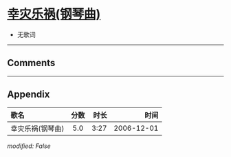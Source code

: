 # [幸灾乐祸(钢琴曲)](https://music.163.com/song?id=65736)

* 无歌词


---

## Comments


---

## Appendix

|歌名|分数|时长|时间|
|:---|:---:|---:|---:|
|幸灾乐祸(钢琴曲)|5.0|3:27|2006-12-01

*modified: False*